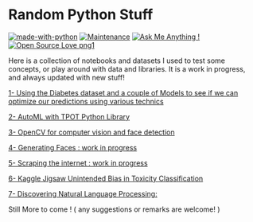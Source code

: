 # Random Python Stuff
[![made-with-python](https://img.shields.io/badge/Made%20with-Python-1f425f.svg)](https://twitter.com/wajdi_bs)
 [![Maintenance](https://img.shields.io/badge/Maintained%3F-yes-green.svg)](https://twitter.com/wajdi_bs) [![Ask Me Anything !](https://img.shields.io/badge/Ask%20me-anything-1abc9c.svg)](https://twitter.com/wajdi_bs)  [![Open Source Love png1](https://badges.frapsoft.com/os/v1/open-source.png?v=103)](https://twitter.com/wajdi_bs)

Here is a collection of notebooks and datasets I used to test some concepts, or play around with data and libraries. 
It is a work in progress, and always updated with new stuff!   

[1- Using the Diabetes dataset and a couple of Models to see if we can optimize our predictions using various technics](/Optimized_Ensemble_Stack.ipynb)
 
[2- AutoML with TPOT Python Library](/Testing_TOPT.ipynb)
  
[3- OpenCV for computer vision and face detection](/OpenCV_for_computer_vision_and_face_detection_V02.ipynb)

[4- Generating Faces : work in progress](/)
 
[5- Scraping the internet : work in progress](/)

[6- Kaggle Jigsaw Unintended Bias in Toxicity Classification](/Jigsaw_Unintended_Bias_in_Toxicity_Classification_V01.ipynb)

[7- Discovering Natural Language Processing: ](/)




Still More to come !
( any suggestions or remarks are welcome! )
 
 
 
 
